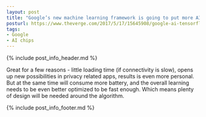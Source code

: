```yaml
---
layout: post
title: "Google’s new machine learning framework is going to put more AI on your phone"
posturl: https://www.theverge.com/2017/5/17/15645908/google-ai-tensorflowlite-machine-learning-announcement-io-2017
tags:
- Google
- AI chips
---
```


{% include post_info_header.md %}

Great for a few reasons - little loading time (if connectivity is slow), opens up new possibilities in privacy related apps, results is even more personal. But at the same time will consume more battery, and the overall learning needs to be even better optimized to be fast enough. Which means plenty of design will be needed around the algorithm.

<!--more-->
{% include post_info_footer.md %}
